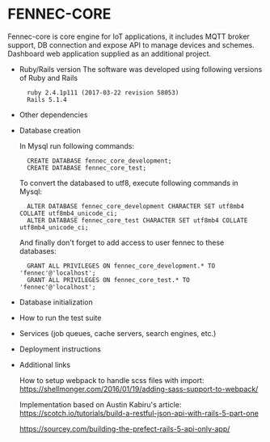 # FENNEC-CORE

Fennec-core is core engine for IoT applications, it includes MQTT broker support, DB connection
and expose API to manage devices and schemes.
 Dashboard web application supplied as an additional project.

* Ruby/Rails version
    The software was developed using following versions of Ruby and Rails
        
        ruby 2.4.1p111 (2017-03-22 revision 58053)
        Rails 5.1.4
        
* Other dependencies
        
* Database creation
    
    In Mysql run following commands:
    
        CREATE DATABASE fennec_core_development;
        CREATE DATABASE fennec_core_test;
    
    To convert the databased to utf8, execute following commands in Mysql:
    
        ALTER DATABASE fennec_core_development CHARACTER SET utf8mb4 COLLATE utf8mb4_unicode_ci;
        ALTER DATABASE fennec_core_test CHARACTER SET utf8mb4 COLLATE utf8mb4_unicode_ci;    

    And finally don't forget to add access to user fennec to these databases:
    
        GRANT ALL PRIVILEGES ON fennec_core_development.* TO 'fennec'@'localhost';
        GRANT ALL PRIVILEGES ON fennec_core_test.* TO 'fennec'@'localhost';
        
* Database initialization

* How to run the test suite

* Services (job queues, cache servers, search engines, etc.)

* Deployment instructions

* Additional links

	How to setup webpack to handle scss files with import:
	https://shellmonger.com/2016/01/19/adding-sass-support-to-webpack/
    
    Implementation based on Austin Kabiru's article:
    https://scotch.io/tutorials/build-a-restful-json-api-with-rails-5-part-one
    
    https://sourcey.com/building-the-prefect-rails-5-api-only-app/